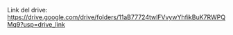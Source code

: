 Link del drive: https://drive.google.com/drive/folders/11aB77724twlFVvywYhfikBuK7RWPQMq9?usp=drive_link